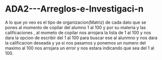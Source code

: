 # ADA2---Arreglos-e-Investigaci-n
A lo que yo veo es el tipo de organizacion(Matriz) de cada dato que se pones al momento de copilar del alumno 1 al 100 y por su materia y las calificaciones , al mometo de copilar nos arrojara la lista de 1 al 100 y nos dara la opcion de escribir del 1 al 100 para buscar ese al alunmno y nos dara la calificacion deseada y ya si nos pasamos y ponemos un numero del maximo al 100 nos arrojara un error y nos estara indicando que sea del 1 al 100.
